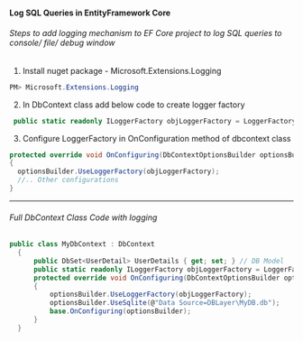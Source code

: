 #### Log SQL Queries in EntityFramework Core
###### Steps to add logging mechanism to EF Core project to log SQL queries to console/ file/ debug window

1. Install nuget package  - Microsoft.Extensions.Logging

```powershell
PM> Microsoft.Extensions.Logging
```
2. In DbContext class add below code to create logger factory

```csharp
 public static readonly ILoggerFactory objLoggerFactory = LoggerFactory.Create(builder => { builder.AddConsole(); });
```
3. Configure LoggerFactory in OnConfiguration method of dbcontext class

```csharp
protected override void OnConfiguring(DbContextOptionsBuilder optionsBuilder)
{
  optionsBuilder.UseLoggerFactory(objLoggerFactory);
  //.. Other configurations
}
```
---

###### Full DbContext Class Code with logging
```csharp
public class MyDbContext : DbContext
  {
      public DbSet<UserDetail> UserDetails { get; set; } // DB Model
      public static readonly ILoggerFactory objLoggerFactory = LoggerFactory.Create(builder => { builder.AddConsole(); });
      protected override void OnConfiguring(DbContextOptionsBuilder optionsBuilder)
      {
          optionsBuilder.UseLoggerFactory(objLoggerFactory);
          optionsBuilder.UseSqlite(@"Data Source=DBLayer\MyDB.db");
          base.OnConfiguring(optionsBuilder);
      }
  }
```

[//]: # (Tags: Add Logging in Entity Framework Core, EFcore Logging, Entity Framework Core Logging)
[//]: # (Type: Asp.net Core - EntityFrameworkCore)
[//]: # (Rating: 1)
[//]: # (Languages:C#,powershell)
[//]: # (ReadyState:Publish)
